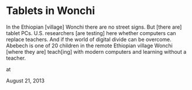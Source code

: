 # Tablets in Wonchi
In the Ethiopian [village] Wonchi there are no street signs. But [there are] tablet PCs. U.S. researchers [are testing] here whether computers can replace teachers. And if the world of digital divide can be overcome. Abebech is one of 20 children in the remote Ethiopian village Wonchi [where they are] teach[ing] with modern computers and learning without a teacher. 








at

August 21, 2013















